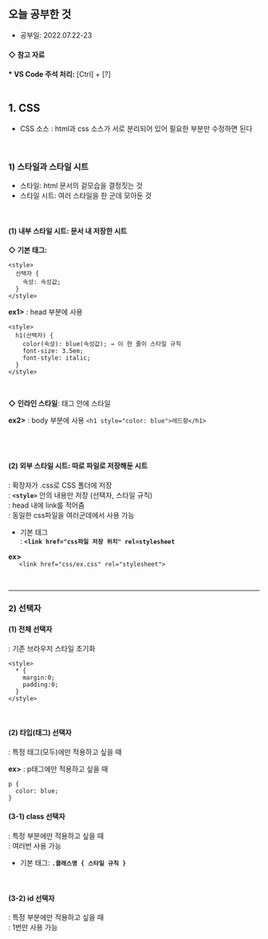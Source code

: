 ## 오늘 공부한 것
   * 공부일: 2022.07.22-23
   

#### ◇ 참고 자료   
__* VS Code 주석 처리:__ [Ctrl] + [?]   
<br>

## 1. CSS
* CSS 소스
: html과 css 소스가 서로 분리되어 있어 필요한 부분만 수정하면 된다   
<br>

### 1) 스타일과 스타일 시트
* 스타일: html 문서의 겉모습을 결정짓는 것
* 스타일 시트: 여러 스타일을 한 군데 모아둔 것
<br>

#### (1) 내부 스타일 시트: 문서 내 저장한 시트
__◇ 기본 태그:__   
```
<style>
  선택자 {
    속성: 속성값;
  }
</style>
```

__ex1>__ : head 부분에 사용
```
<style>
  h1(선택자) {
    color(속성): blue(속성값); → 이 한 줄이 스타일 규칙
    font-size: 3.5em;
    font-style: italic;
  }
</style>
```
<br>

__◇ 인라인 스타일__: 태그 안에 스타일

__ex2>__ : body 부분에 사용
```<h1 style="color: blue">레드향</h1>```   
<br>   
<br>

#### (2) 외부 스타일 시트: 따로 파일로 저장해둔 시트   
: 확장자가 .css로 CSS 폴더에 저장   
: __```<style>```__ 안의 내용만 저장 (선택자, 스타일 규칙)   
: head 내에 link를 적어줌   
: 동일한 css파일을 여러군데에서 사용 가능   

* 기본 태그   
: __```<link href="css파일 저장 위치" rel=stylesheet```__   

__ex>__   
```   <link href="css/ex.css" rel="stylesheet">```

<br>
<hr>

### 2) 선택자
#### (1) 전체 선택자
: 기존 브라우저 스타일 초기화
```
<style>
  * {
    margin:0;
    padding:0;
  }
</style>
```

<br>

#### (2) 타입(태그) 선택자
: 특정 태그(모두)에만 적용하고 싶을 때

__ex>__ : p태그에만 적용하고 싶을 때   
```
p {
  color: blue;
}
```

#### (3-1) class 선택자   
: 특정 부분에만 적용하고 싶을 때   
: 여러번 사용 가능   

* 기본 태그: __```.클래스명 { 스타일 규칙 }```__
<br>

#### (3-2) id 선택자   
: 특정 부분에만 적용하고 싶을 때   
: 1번만 사용 가능
